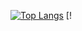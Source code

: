 [![Top Langs](https://github-readme-stats.vercel.app/api/top-langs/?username=yoganlava&theme=cobalt&hide=css&exclude_repo=RailsTrello&langs_count=8&layout=compact)](https://github.com/anuraghazra/github-readme-stats) [!
